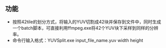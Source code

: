 ## 功能

* 按照42tile的划分方式，将输入的YUV切割成42块并保存到文件中，同时生成一个batch脚本，可直接利用ffmpeg.exe将42个YUV块下采样到同样的分辨率。
* 命令行输入格式：YUVSplit.exe input_file_name.yuv width height